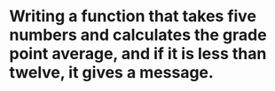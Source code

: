 # Writing a function that takes five numbers and calculates the grade point average, and if it is less than twelve, it gives a message.